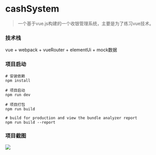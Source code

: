 # cashSystem

> 一个基于vue.js构建的一个收银管理系统，主要是为了练习vue技术。

### 技术栈

vue + webpack + vueRouter + elementUi + mock数据

### 项目启动

```
# 安装依赖
npm install

# 项目启动
npm run dev

# 项目打包
npm run build

# build for production and view the bundle analyzer report
npm run build --report
```

### 项目截图

![](https://github.com/tianshaojun/cashSystem/blob/master/src/accets/md_img/01.jpg)



